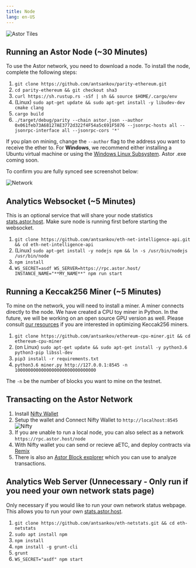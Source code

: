 ```yaml
---
title: Node
lang: en-US
---
```

![Astor Tiles](/tiles.png)

## Running an Astor Node (~30 Minutes)
To use the Astor network, you need to download a node. To install the node, complete the following steps:

1. `git clone https://github.com/antsankov/parity-ethereum.git`
1. `cd parity-ethereum && git checkout sha3`
1. `curl https://sh.rustup.rs -sSf | sh && source $HOME/.cargo/env`
1. (Linux) `sudo apt-get update && sudo apt-get install -y libudev-dev cmake clang`
1. `cargo build`
1. `./target/debug/parity --chain astor.json --author 0x061feb73A68127AE3772d322f4F54a5c691F5876 --jsonrpc-hosts all --jsonrpc-interface all --jsonrpc-cors '*'`

If you plan on mining, change the `--author` flag to the address you want to receive the ether to. For **Windows**, we recommend either installing a Ubuntu virtual machine or using the [Windows Linux Subsystem](https://docs.microsoft.com/en-us/windows/wsl/install-win10). Astor .exe coming soon.

To confirm you are fully synced see screenshot below:

![Network](/network.png)

## Analytics Websocket (~5 Minutes) 

This is an optional service that will share your node statistics [stats.astor.host](https://stats.astor.host). Make sure node is running first before starting the websocket.

1. `git clone https://github.com/antsankov/eth-net-intelligence-api.git && cd eth-net-intelligence-api`
1. (Linux) `sudo apt-get install -y nodejs npm && ln -s /usr/bin/nodejs /usr/bin/node`
1. `npm install`
1. `WS_SECRET=asdf WS_SERVER=https://rpc.astor.host/ INSTANCE_NAME="**MY_NAME**" npm run start`

## Running a Keccak256 Miner (~5 Minutes) 

To mine on the network, you will need to install a miner. A miner connects directly to the node. We have created a CPU toy miner in Python. In the future, we will be working on an open source GPU version as well. Please consult [our resources](/mine/) if you are interested in optimizing Keccak256 miners.

1. `git clone https://github.com/antsankov/ethereum-cpu-miner.git && cd ethereum-cpu-miner`
1. (on Linux) `sudo apt-get update && sudo apt-get install -y python3.6 python3-pip libssl-dev`
1. `pip3 install -r requirements.txt`
1. `python3.6 miner.py http://127.0.0.1:8545 -n 1000000000000000000000000000000`

The `-n` be the number of blocks you want to mine on the testnet.


## Transacting on the Astor Network

1. Install [Nifty Wallet](https://chrome.google.com/webstore/detail/nifty-wallet/jbdaocneiiinmjbjlgalhcelgbejmnid?hl=en) 
1. Setup the wallet and Connect Nifty Wallet to `http://localhost:8545`
![Nifty](/nifty.png)
1. If you are unable to run a local node, you can also select as a network `https://rpc.astor.host/node`
1. With Nifty wallet you can send or recieve aETC, and deploy contracts via [Remix](https://remix.ethereum.org)
1. There is also an [Astor Block explorer](https://explore.astor.host/) which you can use to analyze transactions.

## Analytics Web Server (Unnecessary - Only run if you need your own network stats page)

Only necessary if you would like to run your own network status webpage. This allows you to run your own [stats.astor.host](https://stats.astor.host).

1. `git clone https://github.com/antsankov/eth-netstats.git && cd eth-netstats`
1. `sudo apt install npm`
1. `npm install`
1. `npm install -g grunt-cli`
1. `grunt`
1. `WS_SECRET="asdf" npm start`